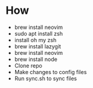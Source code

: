 # How
- brew install neovim
- sudo apt install zsh
- install oh my zsh
- brew install lazygit
- brew install neovim
- brew install node
- Clone repo
- Make changes to config files
- Run sync.sh to sync files

